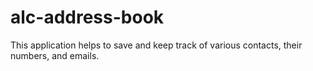 # alc-address-book
This application helps to save and  keep track of various contacts, their numbers, and emails.
